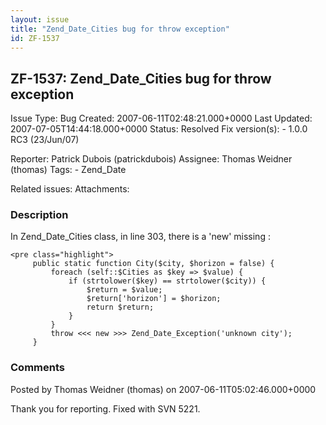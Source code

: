 ```yaml
---
layout: issue
title: "Zend_Date_Cities bug for throw exception"
id: ZF-1537
---
```


ZF-1537: Zend\_Date\_Cities bug for throw exception
---------------------------------------------------

 Issue Type: Bug Created: 2007-06-11T02:48:21.000+0000 Last Updated: 2007-07-05T14:44:18.000+0000 Status: Resolved Fix version(s): - 1.0.0 RC3 (23/Jun/07)
 
 Reporter:  Patrick Dubois (patrickdubois)  Assignee:  Thomas Weidner (thomas)  Tags: - Zend\_Date
 
 Related issues: 
 Attachments: 
### Description

In Zend\_Date\_Cities class, in line 303, there is a 'new' missing :

 
    <pre class="highlight">
         public static function City($city, $horizon = false) {
             foreach (self::$Cities as $key => $value) {
                 if (strtolower($key) == strtolower($city)) {
                     $return = $value;
                     $return['horizon'] = $horizon;
                     return $return;
                 }
             }
             throw <<< new >>> Zend_Date_Exception('unknown city');
         }


 

 

### Comments

Posted by Thomas Weidner (thomas) on 2007-06-11T05:02:46.000+0000

Thank you for reporting. Fixed with SVN 5221.

 

 